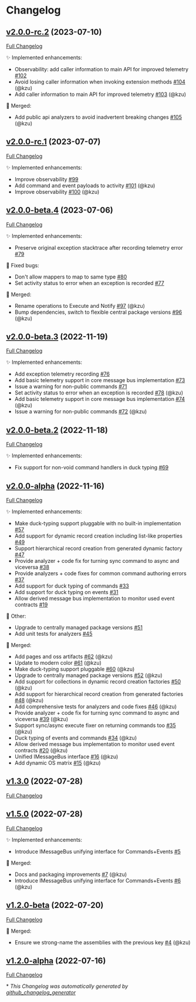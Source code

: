 # Changelog

## [v2.0.0-rc.2](https://github.com/devlooped/Merq/tree/v2.0.0-rc.2) (2023-07-10)

[Full Changelog](https://github.com/devlooped/Merq/compare/v2.0.0-rc.1...v2.0.0-rc.2)

:sparkles: Implemented enhancements:

- Observability: add caller information to main API for improved telemetry [\#102](https://github.com/devlooped/Merq/issues/102)
- Avoid losing caller information when invoking extension methods [\#104](https://github.com/devlooped/Merq/pull/104) (@kzu)
- Add caller information to main API for improved telemetry [\#103](https://github.com/devlooped/Merq/pull/103) (@kzu)

:twisted_rightwards_arrows: Merged:

- Add public api analyzers to avoid inadvertent breaking changes [\#105](https://github.com/devlooped/Merq/pull/105) (@kzu)

## [v2.0.0-rc.1](https://github.com/devlooped/Merq/tree/v2.0.0-rc.1) (2023-07-07)

[Full Changelog](https://github.com/devlooped/Merq/compare/v2.0.0-beta.4...v2.0.0-rc.1)

:sparkles: Implemented enhancements:

- Improve observability [\#99](https://github.com/devlooped/Merq/issues/99)
- Add command and event payloads to activity [\#101](https://github.com/devlooped/Merq/pull/101) (@kzu)
- Improve observability [\#100](https://github.com/devlooped/Merq/pull/100) (@kzu)

## [v2.0.0-beta.4](https://github.com/devlooped/Merq/tree/v2.0.0-beta.4) (2023-07-06)

[Full Changelog](https://github.com/devlooped/Merq/compare/v2.0.0-beta.3...v2.0.0-beta.4)

:sparkles: Implemented enhancements:

- Preserve original exception stacktrace after recording telemetry error [\#79](https://github.com/devlooped/Merq/issues/79)

:bug: Fixed bugs:

- Don't allow mappers to map to same type [\#80](https://github.com/devlooped/Merq/issues/80)
- Set activity status to error when an exception is recorded [\#77](https://github.com/devlooped/Merq/issues/77)

:twisted_rightwards_arrows: Merged:

- Rename operations to Execute and Notify [\#97](https://github.com/devlooped/Merq/pull/97) (@kzu)
- Bump dependencies, switch to flexible central package versions [\#96](https://github.com/devlooped/Merq/pull/96) (@kzu)

## [v2.0.0-beta.3](https://github.com/devlooped/Merq/tree/v2.0.0-beta.3) (2022-11-19)

[Full Changelog](https://github.com/devlooped/Merq/compare/v2.0.0-beta.2...v2.0.0-beta.3)

:sparkles: Implemented enhancements:

- Add exception telemetry recording [\#76](https://github.com/devlooped/Merq/issues/76)
- Add basic telemetry support in core message bus implementation  [\#73](https://github.com/devlooped/Merq/issues/73)
- Issue a warning for non-public commands [\#71](https://github.com/devlooped/Merq/issues/71)
- Set activity status to error when an exception is recorded [\#78](https://github.com/devlooped/Merq/pull/78) (@kzu)
- Add basic telemetry support in core message bus implementation [\#74](https://github.com/devlooped/Merq/pull/74) (@kzu)
- Issue a warning for non-public commands [\#72](https://github.com/devlooped/Merq/pull/72) (@kzu)

## [v2.0.0-beta.2](https://github.com/devlooped/Merq/tree/v2.0.0-beta.2) (2022-11-18)

[Full Changelog](https://github.com/devlooped/Merq/compare/v2.0.0-alpha...v2.0.0-beta.2)

:sparkles: Implemented enhancements:

- Fix support for non-void command handlers in duck typing [\#69](https://github.com/devlooped/Merq/issues/69)

## [v2.0.0-alpha](https://github.com/devlooped/Merq/tree/v2.0.0-alpha) (2022-11-16)

[Full Changelog](https://github.com/devlooped/Merq/compare/v1.3.0...v2.0.0-alpha)

:sparkles: Implemented enhancements:

- Make duck-typing support pluggable with no built-in implementation [\#57](https://github.com/devlooped/Merq/issues/57)
- Add support for dynamic record creation including list-like properties [\#49](https://github.com/devlooped/Merq/issues/49)
- Support hierarchical record creation from generated dynamic factory   [\#47](https://github.com/devlooped/Merq/issues/47)
- Provide analyzer + code fix for turning sync command to async and viceversa [\#38](https://github.com/devlooped/Merq/issues/38)
- Provide analyzers + code fixes for common command authoring errors  [\#37](https://github.com/devlooped/Merq/issues/37)
- Add support for duck typing of commands [\#33](https://github.com/devlooped/Merq/issues/33)
- Add support for duck typing on events [\#31](https://github.com/devlooped/Merq/issues/31)
- Allow derived message bus implementation to monitor used event contracts [\#19](https://github.com/devlooped/Merq/issues/19)

:hammer: Other:

- Upgrade to centrally managed package versions [\#51](https://github.com/devlooped/Merq/issues/51)
- Add unit tests for analyzers [\#45](https://github.com/devlooped/Merq/issues/45)

:twisted_rightwards_arrows: Merged:

- Add pages and oss artifacts [\#62](https://github.com/devlooped/Merq/pull/62) (@kzu)
- Update to modern color [\#61](https://github.com/devlooped/Merq/pull/61) (@kzu)
- Make duck-typing support pluggable [\#60](https://github.com/devlooped/Merq/pull/60) (@kzu)
- Upgrade to centrally managed package versions [\#52](https://github.com/devlooped/Merq/pull/52) (@kzu)
- Add support for collections in dynamic record creation factories [\#50](https://github.com/devlooped/Merq/pull/50) (@kzu)
- Add support for hierarchical record creation from generated factories [\#48](https://github.com/devlooped/Merq/pull/48) (@kzu)
- Add comprehensive tests for analyzers and code fixes [\#46](https://github.com/devlooped/Merq/pull/46) (@kzu)
- Provide analyzer + code fix for turning sync command to async and viceversa [\#39](https://github.com/devlooped/Merq/pull/39) (@kzu)
- Support sync/async execute fixer on returning commands too [\#35](https://github.com/devlooped/Merq/pull/35) (@kzu)
- Duck typing of events and commands [\#34](https://github.com/devlooped/Merq/pull/34) (@kzu)
- Allow derived message bus implementation to monitor used event contracts [\#20](https://github.com/devlooped/Merq/pull/20) (@kzu)
- Unified IMessageBus interface [\#16](https://github.com/devlooped/Merq/pull/16) (@kzu)
- Add dynamic OS matrix [\#15](https://github.com/devlooped/Merq/pull/15) (@kzu)

## [v1.3.0](https://github.com/devlooped/Merq/tree/v1.3.0) (2022-07-28)

[Full Changelog](https://github.com/devlooped/Merq/compare/v1.5.0...v1.3.0)

## [v1.5.0](https://github.com/devlooped/Merq/tree/v1.5.0) (2022-07-28)

[Full Changelog](https://github.com/devlooped/Merq/compare/v1.2.0-beta...v1.5.0)

:sparkles: Implemented enhancements:

- Introduce IMessageBus unifying interface for Commands+Events [\#5](https://github.com/devlooped/Merq/issues/5)

:twisted_rightwards_arrows: Merged:

- Docs and packaging improvements [\#7](https://github.com/devlooped/Merq/pull/7) (@kzu)
- Introduce IMessageBus unifying interface for Commands+Events [\#6](https://github.com/devlooped/Merq/pull/6) (@kzu)

## [v1.2.0-beta](https://github.com/devlooped/Merq/tree/v1.2.0-beta) (2022-07-20)

[Full Changelog](https://github.com/devlooped/Merq/compare/v1.2.0-alpha...v1.2.0-beta)

:twisted_rightwards_arrows: Merged:

- Ensure we strong-name the assemblies with the previous key [\#4](https://github.com/devlooped/Merq/pull/4) (@kzu)

## [v1.2.0-alpha](https://github.com/devlooped/Merq/tree/v1.2.0-alpha) (2022-07-16)

[Full Changelog](https://github.com/devlooped/Merq/compare/9aed78c8a37c830093a8dbeb15981df3640dd350...v1.2.0-alpha)



\* *This Changelog was automatically generated by [github_changelog_generator](https://github.com/github-changelog-generator/github-changelog-generator)*
